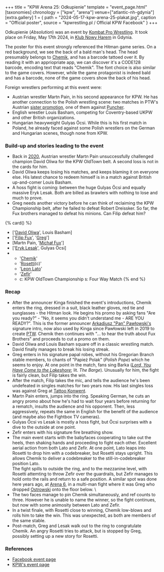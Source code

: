 +++
title = "KPW Arena 25: Odkupienie"
template = "event_page.html"
[taxonomies]
chronology = ["kpw", "arena"]
venue=["atlantic-nh-gdynia"]
[extra.gallery]
1 = { path = "2024-05-17-kpw-arena-25-plakat.jpg", caption = "Official poster", source = "kpwrestling.pl / Official KPW Facebook" }
+++

Odkupienie (_Absolution_) was an event by [Kombat Pro Wrestling](@/o/kpw.md). It took place on Friday, May 17th 2024, in [Klub Nowy Harem](@/v/atlantic-nh-gdynia.md) in Gdynia.

The poster for this event strongly referenced the Hitman game series. On a red background, we see the back of a bald man's head. The head presumably belongs to [Chemik](@/w/chemik.md), and has a barcode tattoed over it. By reading it with an appriopriate app, we can discover it's a CODE128 barcode, encoding text that reads "Chemik". The font choice is also similar to the game covers. However, while the game protagonist is indeed bald and has a barcode, none of the game covers show the back of his head.

Foreign wrestlers performing at this event were:

* Austrian wrestler Martn Pain, in his second appearance for KPW. He has another connection to the Polish wrestling scene: two matches in PTW's Austrian [sister promotion](@/o/ptw.md#expansion-into-austria), one of them against [Puncher](@/w/puncher.md).
* English wrestler Louis Basham, competing for Coventry-based UKPW and other British organizations.
* Hungarian heavyweight Gulyas Öcsi. While this is his first match in Poland, he already faced against some Polish wrestlers on the German and Hungarian scenes, though none from KPW.

### Build-up and stories leading to the event

* Back in [2020](@/e/kpw/2020-02-01-kpw-arena-16-polowanie.md), Austrian wrestler Martn Pain unsuccessfully challenged champion David Oliwa for the KPW OldTown belt. A second loss is not in the cards for him.
* David Oliwa keeps losing his matches, and keeps blaming it on everyone else. His latest chance to redeem himself is in a match against British up-and-comer Louis Basham.
* A hoss fight is coming: between the huge Gulyas Öcsi and equally massive Eryk Lesak. Both are billed as brawlers with nothing to lose and much to prove.
* Greg needs another victory before he can think of reclaiming the KPW Championship belt, after he failed to defeat Robert Dreissker. So far, the Fux brothers managed to defeat his minions. Can Filip defeat him?

{% card() %}
- ['[David Oliwa](@/w/david-oliwa.md)', Louis Basham]
- ['[Filip Fux](@/w/filip-fux.md)', '[Greg](@/w/greg.md)']
- [Martn Pain, '[Michał Fux](@/w/michal-fux.md)']
- ['[Eryk Lesak](@/w/eryk-lesak.md)', Gulyas Öcsi]
- - '[Chemik](@/w/chemik.md)'
  - '[Rosetti](@/w/rosetti.md)(c)'
  - '[Leon Lato](@/w/leon-lato.md)'
  - '[Zefir](@/w/zefir.md)'
  - c: KPW OldTown Championship
    s: Four Way Match
{% end %}

### Recap

* After the announcer Kinga finished the event's introductions, Chemik enters the ring, dressed in a suit, black leather gloves, red tie and sunglasses - the Hitman look. He begins his promo by asking fans "Are you ready?" - "No, it seems you didn't understand me - ARE YOU READY?". This is the former announcer [Arkadiusz "Pan" Pawłowski's](@/w/pan-pawlowski.md) signature intro, now also used by Kinga since Pawłowski left in 2019 to create [PTW](@/o/ptw.md). Chemik then continues with "... to hear the truth about Fux Brothers" and proceeds to cut a promo on them.
* David Oliwa and Louis Basham square off in a classic wrestling match. David finally manages to break his losing streak.
* Greg enters in his signature papal robes, without his Gregorian Branch stable members, to chants of "Papież Polak" (_Polish Pope_) which he seems to enjoy. At one point in the match, fans sing Barka (_[Lord, You Have Come to the Lakeshore](https://en.wikipedia.org/wiki/Lord,_You_Have_Come_to_the_Lakeshore)_; lit. _The Barge_). Unusually for him, the fight is fairly clean, but Filip takes the win.
* After the match, Filip takes the mic, and tells the audience he's been undefeated in singles matches for two years now. His last singles loss was against Greg at [Tattoo Konwent](@/e/kpw/2022-07-30-kpw-tattoo-konwent-2022-day1.md).
* Martn Pain enters, jumps into the ring. Speaking German, he cuts an angry promo about how he's had to wait four years before returning for a rematch, insults the audience and his opponent. Then, less aggressively, repeats the same in English for the benefit of the audience (and maybe also the Fightbox TV cameras).
* Gulyas Öcsi vs Lesak is mostly a hoss fight, but Öcsi surprises with a dive to the outside at one point.
* Zefir enters with his signature fire breathing show.
* The main event starts with the babyfaces cooperating to take out the heels, then shaking hands and proceeding to fight each other. Excellent aerial action from both Lato and Zefir.
  At one point, Lato leaps into Rosetti to drop him with a codebreaker, but Rosetti stays upright. This allows Chemik to deliver a codebreaker to the still-in-codebreaker position Lato. \
  The fight spills to outside the ring, and to the mezzanine level, with Rosetti attemting to throw Zefir over the guardrails, but Zefir manages to hold onto the rails and return to a safe position.
  A similar spot was done here years ago, at [Arena 6](@/e/kpw/2017-04-08-kpw-arena-6-selekcja.md), in a multi-man fight where it was Greg who dropped [Ostrowski](@/w/ostrowski.md) onto the floor below. \
* The two faces manage to pin Chemik simultaneously, and ref counts to three. However he is unable to name the winner, so the fight continues, but now with some animosity between Lato and Zefir.
* In a twist finale, with Rosetti close to winning, Chemik low-blows and rolls him to take the win. This was unexpected, as both are members of the same stable.
* Post-match, Greg and Lesak walk out to the ring to congratulate Chemik. An angry Rosetti tries to attack, but is stopped by Greg, possibly setting up a new story for Rosetti.


### References

* [Facebook event page](https://www.facebook.com/events/755462466329460)
* [KPW's event page](https://kpwrestling.pl/events/kpw-arena-25/)
